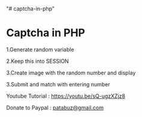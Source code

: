 "# captcha-in-php"

Captcha in PHP
=========================

1.Generate random variable

2.Keep this into SESSION

3.Create image with the random number and display

3.Submit and match with entering number


Youtube Tutorial : https://youtu.be/sQ-ugzXZjz8


Donate to Paypal : patabuz@gmail.com
